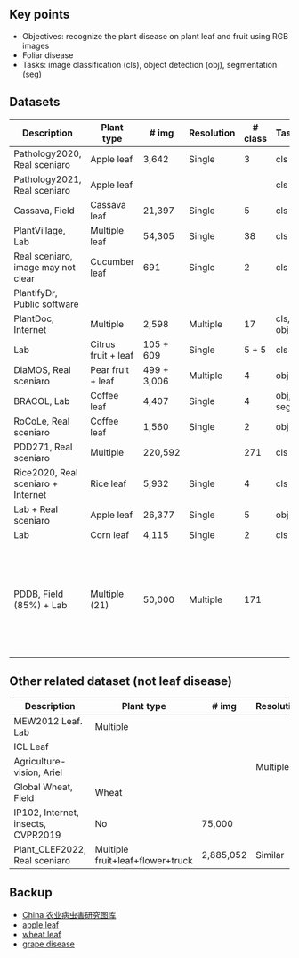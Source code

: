 ## Key points
* Objectives: recognize the plant disease on plant leaf and fruit using RGB images
* Foliar disease
* Tasks: image classification (cls), object detection (obj), segmentation (seg) 

## Datasets

| Description                        | Plant type          | # img       | Resolution | # class | Task     | Paper                                                                                       | Dataset                                                                                          |
|------------------------------------|---------------------|-------------|------------|---------|----------|---------------------------------------------------------------------------------------------|--------------------------------------------------------------------------------------------------|
| Pathology2020, Real sceniaro       | Apple leaf          | 3,642       | Single     | 3       | cls      | [Paper](https://bsapubs.onlinelibrary.wiley.com/doi/pdfdirect/10.1002/aps3.11390)           | [Dataset](https://www.kaggle.com/competitions/plant-pathology-2020-fgvc7/data)                   |
| Pathology2021, Real sceniaro       | Apple leaf          |             |            |         | cls      |                                                                                             | [Dataset](https://www.kaggle.com/competitions/plant-pathology-2021-fgvc8/leaderboard?tab=public) |
| Cassava, Field                     | Cassava leaf        | 21,397      | Single     | 5       | cls      | [Paper](https://www.frontiersin.org/articles/10.3389/fpls.2017.01852/full)                  | [Dataset](https://www.kaggle.com/competitions/cassava-leaf-disease-classification/data)          |
| PlantVillage, Lab                  | Multiple leaf       | 54,305      | Single     | 38      | cls      | [Paper](https://arxiv.org/abs/1511.08060)                                                   | [Dataset](https://github.com/spMohanty/PlantVillage-Dataset/tree/master/raw/color)               |
| Real sceniaro, image may not clear | Cucumber leaf       | 691         | Single     | 2       | cls      |                                                                                             | [Dataset](https://www.kaggle.com/datasets/kareem3egm/cucumber-plant-diseases-dataset)            |
| PlantifyDr, Public software        |                     |             |            |         |          |                                                                                             | [Dataset](https://www.kaggle.com/datasets/lavaman151/plantifydr-dataset)                         |
| PlantDoc, Internet                 | Multiple            | 2,598       | Multiple   | 17      | cls, obj | [Paper](https://dl.acm.org/doi/pdf/10.1145/3371158.3371196)                                 | [Dataset](https://github.com/pratikkayal/PlantDoc-Dataset)                                       |
| Lab                                | Citrus fruit + leaf | 105 + 609   | Single     | 5 + 5   | cls      | [Paper](https://www.sciencedirect.com/science/article/pii/S2352340919306948?via%3Dihub)     | [Dataset](https://data.mendeley.com/datasets/3f83gxmv57/2)                                       |
| DiaMOS, Real sceniaro              | Pear fruit + leaf   | 499 + 3,006 | Multiple   | 4       | obj      | [Paper](https://doi.org/10.5281/zenodo.5557313)                                             | [Dataset](https://doi.org/10.5281/zenodo.5557313)                                                |
| BRACOL, Lab                        | Coffee leaf         | 4,407       | Single     | 4       | obj, seg | [Paper](https://arxiv.org/abs/1907.11561)                                                   | [Dataset](https://data.mendeley.com/datasets/yy2k5y8mxg/1)                                       |
| RoCoLe, Real sceniaro              | Coffee leaf         | 1,560       | Single     | 2       | obj      | [Paper](https://www.sciencedirect.com/science/article/pii/S2352340919307693?via%3Dihub)     | [Dataset](https://data.mendeley.com/datasets/c5yvn32dzg/2)                                       |
| PDD271, Real sceniaro              | Multiple            | 220,592     |            | 271     | cls      | [Paper](https://ieeexplore.ieee.org/stamp/stamp.jsp?arnumber=9325065&tag=1)                 | No                                                                                               |
| Rice2020, Real sceniaro + Internet | Rice leaf           | 5,932       | Single     | 4       | cls      | [Paper](https://www.sciencedirect.com/science/article/pii/S0168169919326997)                | [Dataset](https://data.mendeley.com/datasets/fwcj7stb8r/1)                                       |
| Lab + Real sceniaro                | Apple leaf          | 26,377      | Single     | 5       | obj      | [Paper](https://cdmd.cnki.com.cn/Article/CDMD-10712-1019901670.htm)                         | [Dataset](https://aistudio.baidu.com/aistudio/datasetdetail/11591)                               |
| Lab                                | Corn leaf           | 4,115       | Single     | 2       | cls      | []                                                                                          | [Dataset](https://www.kaggle.com/datasets/rabbityashow/corn-leaf-diseasesnlb)                    |
| PDDB, Field (85%) + Lab            | Multiple (21)       | 50,000      | Multiple   | 171     |          | [Paper](Plant disease identification from individual lesions and spots using deep learning) | [Dataset](https://www.digipathos-rep.cnptia.embrapa.br/jspui/)                                   |



## Other related dataset (not leaf disease)

| Description                        | Plant type | # img  | Resolution | # class | Task     | Paper                                                                                                                                                                       | Dataset                                                                                    |
|------------------------------------|------------|--------|------------|---------|----------|-----------------------------------------------------------------------------------------------------------------------------------------------------------------------------|--------------------------------------------------------------------------------------------|
| MEW2012 Leaf. Lab                  | Multiple   |        |            |         |          | [Paper](https://www.sciencedirect.com/science/article/pii/S1537511013000731)                                                                                                | [Dataset](http://zoi.utia.cas.cz/node/662)                                                 |
| ICL Leaf                           |            |        |            |         |          | [paper](https://ieeexplore.ieee.org/stamp/stamp.jsp?arnumber=6257486&casa_token=kvGjTUmzsJMAAAAA:Y9E9MCN5eGcKJ1PVMUVKoKH9JyrGPbkqPG4IThgcfdlq1Db91OMvy6JuscmcielhyUoRXGnDXDA) | [Dataset](no)                                                                            |
| Agriculture-vision, Ariel          |            |        | Multiple   | 12      | seg      | [Paper](https://arxiv.org/pdf/2004.09754.pdf)                                                                                                                               | [Dataset](https://www.agriculture-vision.com/agriculture-vision-2022/prize-challenge-2022) |
| Global Wheat, Field                | Wheat      |        |            |         | obj      |                                                                                                                                                                             | [Dataet](https://www.kaggle.com/competitions/global-wheat-detection/data)                  |
| IP102, Internet, insects, CVPR2019 | No         | 75,000 |            | 102     | cls, obj | [Paper](https://openaccess.thecvf.com/content_CVPR_2019/papers/Wu_IP102_A_Large-Scale_Benchmark_Dataset_for_Insect_Pest_Recognition_CVPR_2019_paper.pdf)                    | [Dataset](https://github.com/xpwu95/IP102)                                                 |
| Plant_CLEF2022, Real sceniaro      | Multiple fruit+leaf+flower+truck | 2,885,052      | Similar    | 80,000  | cls      | [Paper](https://hal.inrae.fr/hal-03353469/file/Goeau_etal_CLEF_2021.pdf)                    | [Dataset](https://www.imageclef.org/PlantCLEF2022)                                               |

## Backup
* [China 农业病虫害研究图库](http://www.icgroupcas.cn/website_bchtk/tuku_jiangdou.html)
* [apple leaf](https://aistudio.baidu.com/aistudio/datasetdetail/76075)
* [wheat leaf](https://www.sciencedirect.com/science/article/pii/S2352914821001313)
* [grape disease](https://link.springer.com/chapter/10.1007/978-3-031-06430-2_32)

